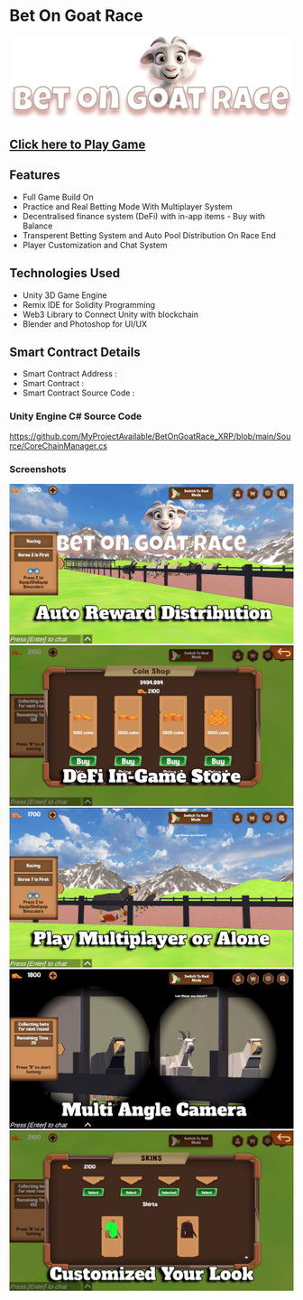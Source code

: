 # Bet On Goat Race
![](https://github.com/MyProjectAvailable/BetOnGoatRaceGame/blob/main/Images/logo.png)

## [Click here to Play Game](https://goatbetgame.vrweb3games.com/)

## Features
* Full Game Build On
* Practice and Real Betting Mode With Multiplayer System
* Decentralised finance system (DeFi) with in-app items - Buy with  Balance
* Transperent Betting System and Auto Pool Distribution On Race End
* Player Customization and Chat System


## Technologies Used
- Unity 3D Game Engine 
- Remix IDE for Solidity Programming
- Web3 Library to Connect Unity with blockchain
- Blender and Photoshop for UI/UX

## Smart Contract Details
- Smart Contract Address :  </br>
- Smart Contract :  </br>
- Smart Contract Source Code :  </br>

### Unity Engine C# Source Code </br>
https://github.com/MyProjectAvailable/BetOnGoatRace_XRP/blob/main/Source/CoreChainManager.cs

### Screenshots
![](https://github.com/MyProjectAvailable/BetOnGoatRaceGame/blob/main/Images/1.jpg)
![](https://github.com/MyProjectAvailable/BetOnGoatRaceGame/blob/main/Images/2.jpg)
![](https://github.com/MyProjectAvailable/BetOnGoatRaceGame/blob/main/Images/3.jpg)
![](https://github.com/MyProjectAvailable/BetOnGoatRaceGame/blob/main/Images/4.jpg)
![](https://github.com/MyProjectAvailable/BetOnGoatRaceGame/blob/main/Images/5.jpg)








